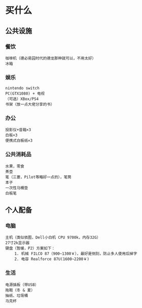 # 买什么
## 公共设施

### 餐饮

    咖啡机（德必易园时代的德龙那种就可以，不用太好）
    冰箱

### 娱乐

    nintendo switch
    PC(GTX1080) + 电视
    （可选）XBox/PS4
    书架（放一点大佬分享的书）

### 办公

    投影仪+音箱×3
    白板×3
    便携式白板纸×3

### 公共消耗品

    水果，零食
    茶壶
    笔（三菱，Pilot等略好一点的），笔筒
    本子
    一次性马桶垫
    白板笔


## 个人配备
### 电脑

    主机（类似依图，Dell小白机 CPU 9700k，内存32G）
    27寸2k显示器
    键盘（暂缓，P2）方案如下：
        1. 机械 FILCO 87（900~1300￥），最好是侧刻，防止多人使用后掉字
        2. 电容 Realforce 87U(1600~2200￥)

### 生活
    电源插板（带USB）
    拖鞋（冬 & 夏）
    抽纸、垃圾桶
    马克杯

